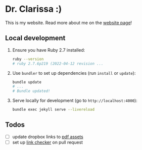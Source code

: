 # Dr. Clarissa :)

This is my website. Read more about me on the [website page](https://caforbes.github.io)!

## Local development

1. Ensure you have Ruby 2.7 installed:

   ```sh
   ruby --version
   # ruby 2.7.6p219 (2022-04-12 revision ...
   ```

2. Use `bundler` to set up dependencies (run `install` or `update`):

   ```sh
   bundle update
   # ...
   # Bundle updated!
   ```

3. Serve locally for development (go to `http://localhost:4000`):

   ```sh
   bundle exec jekyll serve --livereload
   ```

## Todos

- [ ] update dropbox links to [pdf assets](https://jekyllrb.com/docs/static-files/)
- [ ] set up [link checker](https://www.docslikecode.com/learn/06-test-docs-as-code/) on pull request
